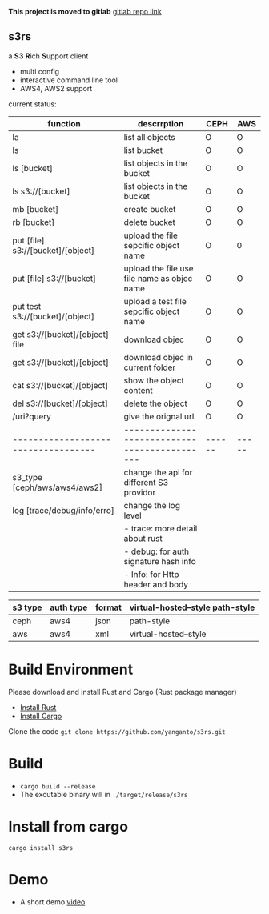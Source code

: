 **This project is moved to gitlab** [gitlab repo link](https://gitlab.com/yanganto/s3rs)

s3rs 
---
a **S3** **R**ich **S**upport client
- multi config
- interactive command line tool
- AWS4, AWS2 support

current status:  

| function                          | descrrption                                 | CEPH | AWS |
|-----------------------------------|---------------------------------------------|------|-----|
| la                                | list all objects                            | O    | O   |
| ls                                | list bucket                                 | O    | O   |
| ls [bucket]                       | list objects in the bucket                  | O    | O   |
| ls s3://[bucket]                  | list objects in the bucket                  | O    | O   |
| mb [bucket]                       | create bucket                               | O    | O   |
| rb [bucket]                       | delete bucket                               | O    | O   |
| put [file] s3://[bucket]/[object] | upload the file sepcific object name        | O    | 0   |
| put [file] s3://[bucket]          | upload the file use file name as objec name | O    | O   |
| put test s3://[bucket]/[object]   | upload a test file sepcific object name     | O    | O   |
| get s3://[bucket]/[object] file   | download objec                              | O    | O   |
| get s3://[bucket]/[object]        | download objec in current folder            | O    | O   |
| cat s3://[bucket]/[object]        | show the object content                     | O    | O   |
| del s3://[bucket]/[object]        | delete the object                           | O    | O   |
| /uri?query                        | give the orignal url                        | O    | O   |
|-----------------------------------|---------------------------------------------|------|-----|
| s3\_type [ceph/aws/aws4/aws2]     | change the api for different S3 providor    |      |     |
| log [trace/debug/info/erro]       | change the log level                        |      |     |
|                                   | - trace: more detail about rust             |      |     |
|                                   | - debug: for auth signature hash info       |      |     |
|                                   | - Info: for Http header and body            |      |     |

| s3 type | auth type | format | virtual-hosted–style path-style |
|---------|-----------|--------|---------------------------------|
| ceph    | aws4      | json   | path-style                      |
| aws     | aws4      | xml    | virtual-hosted–style            |



# Build Environment
Please download and install Rust and Cargo (Rust package manager)
- [Install Rust](https://www.rust-lang.org/en-US/install.html)
- [Install Cargo](https://crates.io/)

Clone the code
`git clone https://github.com/yanganto/s3rs.git`

# Build
- `cargo build --release`
- The excutable binary will in `./target/release/s3rs`

# Install from cargo
`cargo install s3rs`

# Demo
- A short demo [video](https://youtu.be/DnWQbDmBFpg)
